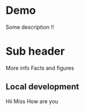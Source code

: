 # Demo

Some description !!

# Sub header

More info
Facts and figures

## Local development
Hii Miss How are you

